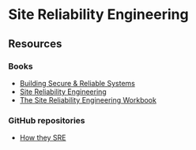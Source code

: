 # Site Reliability Engineering

## Resources

### Books

* [Building Secure & Reliable Systems](https://sre.google/static/pdf/building_secure_and_reliable_systems.pdf)
* [Site Reliability Engineering](https://sre.google/sre-book/table-of-contents/)
* [The Site Reliability Engineering Workbook](https://sre.google/workbook/table-of-contents/)

### GitHub repositories

* [How they SRE](https://github.com/upgundecha/howtheysre)

